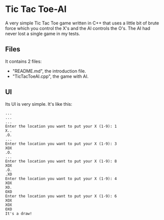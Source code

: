 # Tic Tac Toe-AI
A very simple Tic Tac Toe game written in C++ that uses a little bit of brute force which you control the X's and the AI controls the O's. The AI had never lost a single game in my tests.
## Files
It contains 2 files:
  - "README.md", the introduction file.
  - "TicTacToeAI.cpp", the game with AI.
## UI
Its UI is very simple. It's like this:
```
...
...
...
Enter the location you want to put your X (1-9): 1
X..
.O.
...
Enter the location you want to put your X (1-9): 3
XOX
.O.
...
Enter the location you want to put your X (1-9): 8
XOX
.O.
.XO
Enter the location you want to put your X (1-9): 4
XOX
XO.
OXO
Enter the location you want to put your X (1-9): 6
XOX
XOX
OXO
It's a draw!
```
